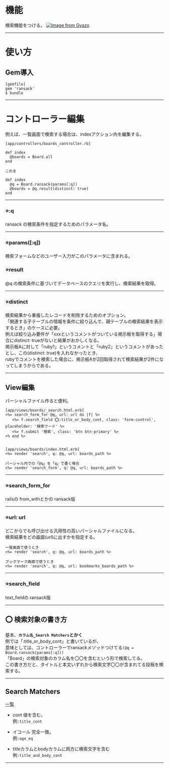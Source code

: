 # 機能
検索機能をつける。
[![Image from Gyazo](https://i.gyazo.com/dda13493618f4c0910d89b8dc6bb1ca5.png)](https://gyazo.com/dda13493618f4c0910d89b8dc6bb1ca5)
***

# 使い方
## Gem導入
~~~
[gemfile]
gem 'ransack'
$ bundle
~~~
***

# コントローラー編集
例えば、一覧画面で検索する場合は、indexアクション内を編集する。    
~~~
[app/controllers/boards_controller.rb]

def index
  @boards = Board.all
end

これを

def index
  @q = Board.ransack(params[:q])
  @boards = @q.result(distinct: true)
end
~~~
***

### ⭐️:q
ransack の検索条件を指定するためのパラメータ名。  
***

### ⭐️params([:q])
検索フォームなどのユーザー入力がこのパラメータに含まれる。

### ⭐️result
@q の検索条件に基づいてデータベースのクエリを実行し、検索結果を取得。
***

### ⭐️distinct
検索結果から重複したレコードを削除するためのオプション。     
「関連する子テーブルの情報を条件に絞り込んで、親テーブルの検索結果を表示するとき」のケースに必要。    
例えば絞り込み要件が「xxxというコメントがついている掲示板を取得する」場合にdistinct: trueがないと結果がおかしくなる。    
掲示板Aに対して「ruby1」というコメントと「ruby2」というコメントがあったとし、この(distinct: true)を入れなかったとき、    
rubyでコメントを検索した場合に、掲示板Aが2回取得されて検索結果が2件になってしまうからである。
***

## View編集
パーシャルファイル作ると便利。
~~~
[app/views/boards/_search.html.erb]
<%= search_form_for @q, url: url do |f| %>
   <%= f.search_field ⭕️:title_or_body_cont, class: 'form-control', placeholder: '検索ワード' %>
   <%= f.submit '検索', class: 'btn btn-primary' %>
<% end %>


[app/views/boards/index.html.erb]
<%= render 'search', q: @q, url: boards_path %>

パーシャル内での「@q」を「q」で書く場合
<%= render 'search_form', q: @q, url: boards_path %>
~~~
***

### ⭐️search_form_for
railsの from_withとかの ransack版
***

### ⭐️url: url
どこからでも呼び出せる汎用性の高いパーシャルファイルになる。    
検索結果をどの画面(url)に出すかを指定する。
~~~
一覧画面で使うとき
<%= render 'search', q: @q, url: boards_path %>

ブックマーク画面で使うとき
<%= render 'search', q: @q, url: bookmarks_boards_path %>
~~~
***

### ⭐️search_field
text_fieldの ransack版
***

## ⭕️ 検索対象の書き方
基本、**`カラム名_Search Matchers`とかく**    
例では「:title_or_body_cont」と書いているが、    
意味としては、コントローラーでransackメソッドつけてる`(@q = Board.ransack(params[:q]))`    
「Board」の検索対象のカラム名を〇〇を含むという形で検索してる。   
この書き方だと、タイトルと本文いずれから検索文字〇〇が含まれてる投稿を検索する。
***

## Search Matchers
[一覧](https://activerecord-hackery.github.io/ransack/getting-started/search-matches/)    
    
- cont
値を含む。    
例`:title_cont`
    
- イコール
完全一致。    
例`:age_eq`    
    
- titleカラムとbodyカラムに両方に検索文字を含む    
例`:title_and_body_cont`    
***

